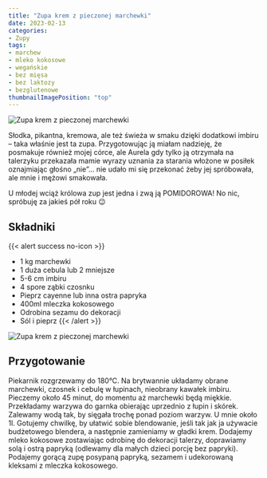 ```yaml
---
title: "Zupa krem z pieczonej marchewki"
date: 2023-02-13
categories:
- Zupy
tags:
- marchew
- mleko kokosowe
- wegańskie
- bez mięsa
- bez laktozy
- bezglutenowe
thumbnailImagePosition: "top"
---
```

![Zupa krem z pieczonej marchewki](/img/Zupa-krem-z-pieczonej-marchewki/Zupa-krem-z-pieczonej-marchewki-1.JPG)

Słodka, pikantna, kremowa, ale też świeża w smaku dzięki dodatkowi imbiru – taka właśnie jest ta zupa. Przygotowując ją miałam nadzieję, że posmakuje również mojej córce, ale Aurela gdy tylko ją otrzymała na talerzyku przekazała mamie wyrazy uznania za starania włożone w posiłek oznajmiając głośno „nie”… nie udało mi się przekonać żeby jej spróbowała, ale mnie i mężowi smakowała. 
<!--more-->
U młodej wciąż królowa zup jest jedna i zwą ją POMIDOROWA! No nic, spróbuję za jakieś pół roku 😉 
## Składniki
{{< alert success no-icon >}}
- 1 kg marchewki
- 1 duża cebula lub 2 mniejsze
- 5-6 cm imbiru 
- 4 spore ząbki czosnku
- Pieprz cayenne lub inna ostra papryka
- 400ml mleczka kokosowego
- Odrobina sezamu do dekoracji
- Sól i pieprz
{{< /alert >}}

![Zupa krem z pieczonej marchewki](/img/Zupa-krem-z-pieczonej-marchewki/Zupa-krem-z-pieczonej-marchewki-2.JPG.jpg)
## Przygotowanie
Piekarnik rozgrzewamy do 180°C. Na brytwannie układamy obrane marchewki, czosnek i cebulę w łupinach, nieobrany kawałek imbiru. Pieczemy około 45 minut, do momentu aż marchewki będą miękkie. Przekładamy warzywa do garnka obierając uprzednio z łupin i skórek. Zalewamy wodą tak, by sięgała trochę ponad poziom warzyw. U mnie około 1l. Gotujemy chwilkę, by ułatwić sobie blendowanie, jeśli tak jak ja używacie budżetowego blendera, a następnie zamieniamy w gładki krem. Dodajemy mleko kokosowe zostawiając odrobinę do dekoracji talerzy, doprawiamy solą i ostrą papryką (odlewamy dla małych dzieci porcję bez papryki). Podajemy gorącą zupę posypaną papryką, sezamem i udekorowaną kleksami z mleczka kokosowego.